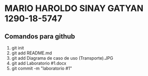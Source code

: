 # MARIO HAROLDO SINAY GATYAN 1290-18-5747 
## Comandos para github
1. git init
2. git add README.md
3. git add Diagrama de caso de uso (Transporte).JPG
4. git add Laboratorio #1.docx
5. git commit -m "laboratorio #1" 
